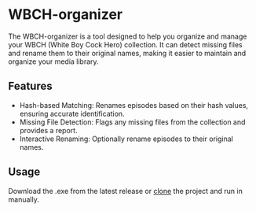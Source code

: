 # WBCH-organizer
The WBCH-organizer is a tool designed to help you organize and manage your WBCH (White Boy Cock Hero) collection. It can detect missing files and rename them to their original names, making it easier to maintain and organize your media library.

## Features
* Hash-based Matching: Renames episodes based on their hash values, ensuring accurate identification.
* Missing File Detection: Flags any missing files from the collection and provides a report.
* Interactive Renaming: Optionally rename episodes to their original names.

## Usage
Download the .exe from the latest release or [clone](https://github.com/vanishedbydefa/WBCH-organizer.git) the project and run in manually.
